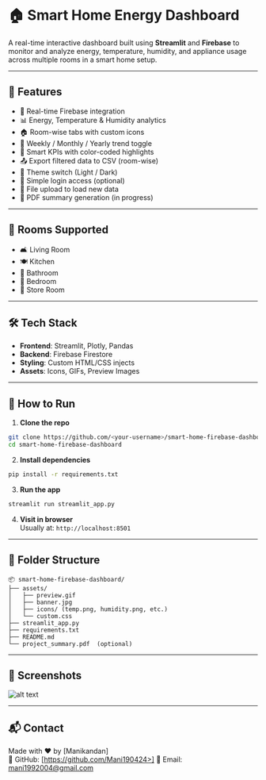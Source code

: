 # 🏠 Smart Home Energy Dashboard

A real-time interactive dashboard built using **Streamlit** and **Firebase** to monitor and analyze energy, temperature, humidity, and appliance usage across multiple rooms in a smart home setup.

---

## 🚀 Features

- 🔄 Real-time Firebase integration
- 📊 Energy, Temperature & Humidity analytics
- 🏠 Room-wise tabs with custom icons
- 📅 Weekly / Monthly / Yearly trend toggle
- 🧠 Smart KPIs with color-coded highlights
- 📤 Export filtered data to CSV (room-wise)
- 🌙 Theme switch (Light / Dark)
- 🔐 Simple login access (optional)
- 📁 File upload to load new data
- 📄 PDF summary generation (in progress)

---

## 📌 Rooms Supported

- 🛋 Living Room  
- 🍽 Kitchen  
- 🏡 Bathroom  
- 🏡 Bedroom
- 🏡 Store Room  

---

## 🛠 Tech Stack

- **Frontend**: Streamlit, Plotly, Pandas
- **Backend**: Firebase Firestore
- **Styling**: Custom HTML/CSS injects
- **Assets**: Icons, GIFs, Preview Images

---

## 🧪 How to Run

1. **Clone the repo**  
```bash
git clone https://github.com/<your-username>/smart-home-firebase-dashboard.git
cd smart-home-firebase-dashboard
```

2. **Install dependencies**  
```bash
pip install -r requirements.txt
```

3. **Run the app**  
```bash
streamlit run streamlit_app.py
```

4. **Visit in browser**  
Usually at: `http://localhost:8501`

---

## 📁 Folder Structure

```
📦 smart-home-firebase-dashboard/
├── assets/
│   ├── preview.gif
│   ├── banner.jpg
│   ├── icons/ (temp.png, humidity.png, etc.)
│   └── custom.css
├── streamlit_app.py
├── requirements.txt
├── README.md
└── project_summary.pdf  (optional)
```

---

## 📸 Screenshots

![alt text](image-1.png)

---

## 📬 Contact

Made with ❤️ by [Manikandan]  
🔗 GitHub: [https://github.com/Mani190424>]
📧 Email: mani1992004@gmail.com
